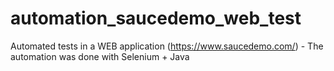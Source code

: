 # automation_saucedemo_web_test
Automated tests in a WEB application (https://www.saucedemo.com/) - The automation was done with Selenium + Java
